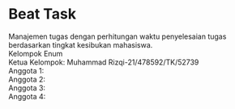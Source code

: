 # Beat Task 
Manajemen tugas dengan perhitungan waktu penyelesaian tugas berdasarkan tingkat kesibukan mahasiswa.<br/>
Kelompok Enum<br/>
Ketua Kelompok: Muhammad Rizqi-21/478592/TK/52739<br/>
Anggota 1:<br/> 
Anggota 2:<br/> 
Anggota 3:<br/> 
Anggota 4:<br/>
